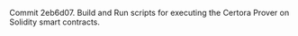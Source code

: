 Commit 2eb6d07.                    Build and Run scripts for executing the Certora Prover on Solidity smart contracts.